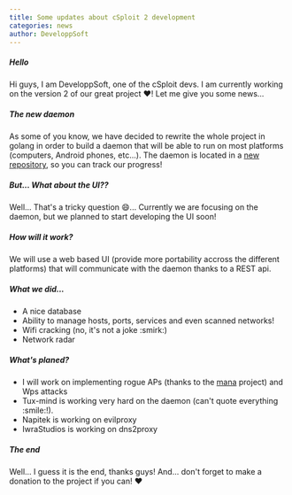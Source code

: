 ```yaml
---
title: Some updates about cSploit 2 development
categories: news
author: DeveloppSoft
---
```


##### Hello
Hi guys, I am DeveloppSoft, one of the cSploit devs.
I am currently working on the version 2 of our great project :heart:!
Let me give you some news...

##### The new daemon
As some of you know, we have decided to rewrite the whole project in golang in order to build a daemon that will be able to run on most platforms (computers, Android phones, etc...). The daemon is located in a [new repository](https://github.com/cSploit/daemon), so you can track our progress!

##### But... What about the UI??
Well... That's a tricky question :smile:...
Currently we are focusing on the daemon, but we planned to start developing the UI soon!

##### How will it work?
We will use a web based UI (provide more portability accross the different platforms) that will communicate with the daemon thanks to a REST api.

##### What we did...
<ul class="collection">
  <li class="collection-item">A nice database</li>
  <li class="collection-item">Ability to manage hosts, ports, services and even scanned networks!</li>
  <li class="collection-item">Wifi cracking (no, it's not a joke :smirk:)</li>
  <li class="collection-item">Network radar</li>
</ul>

##### What's planed?
<ul class="collection">
  <li class="collection-item">I will work on implementing rogue APs (thanks to the <a href="https://github.com/sensepost/mana">mana</a> project) and Wps attacks</li>
  <li class="collection-item">Tux-mind is working very hard on the daemon (can't quote everything :smile:!).
  <li class="collection-item">Napitek is working on evilproxy</li>
  <li class="collection-item">IwraStudios is working on dns2proxy</li>
 </li>
</ul>

##### The end
Well... I guess it is the end, thanks guys!
And... don't forget to make a donation to the project if you can! :heart:

